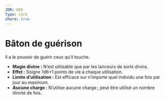 ```yaml
---
JDR: OSE
Type: core
share: true
---
```

# Bâton de guérison

Il a le pouvoir de guérir ceux qu’il touche.

- **Magie divine :** N’est utilisable que par les lanceurs de sorts divins.
- **Effet :** Soigne 1d6+1 points de vie à chaque utilisation.
- **Limite d’utilisation :** Est efficace sur n’importe quel individu une fois par jour au maximum.
- **Aucune charge :** N’utilise aucune charge ; peut être utilisé un nombre illimité de fois.